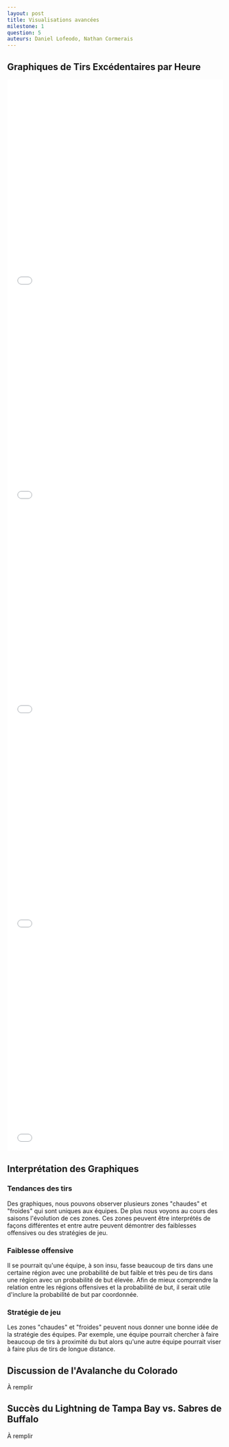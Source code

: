 ```yaml
---
layout: post
title: Visualisations avancées
milestone: 1
question: 5
auteurs: Daniel Lofeodo, Nathan Cormerais
---
```

## Graphiques de Tirs Excédentaires par Heure

<iframe src="public/excess_shot_rate_plots/excess_shot_rates_2016.html" width="100%" height="500px" frameborder="0"></iframe>
<iframe src="public/excess_shot_rate_plots/excess_shot_rates_2017.html" width="100%" height="500px" frameborder="0"></iframe>
<iframe src="public/excess_shot_rate_plots/excess_shot_rates_2018.html" width="100%" height="500px" frameborder="0"></iframe>
<iframe src="public/excess_shot_rate_plots/excess_shot_rates_2019.html" width="100%" height="500px" frameborder="0"></iframe>
<iframe src="public/excess_shot_rate_plots/excess_shot_rates_2020.html" width="100%" height="500px" frameborder="0"></iframe>

## Interprétation des Graphiques

### Tendances des tirs

Des graphiques, nous pouvons observer plusieurs zones "chaudes" et "froides" qui sont uniques aux équipes. De plus nous voyons au cours des saisons l'évolution de ces zones. Ces zones peuvent être interprétés de façons différentes et entre autre peuvent démontrer des faiblesses offensives ou des stratégies de jeu.

### Faiblesse offensive

Il se pourrait qu'une équipe, à son insu, fasse beaucoup de tirs dans une certaine région avec une probabilité de but faible et très peu de tirs dans une région avec un probabilité de but élevée. Afin de mieux comprendre la relation entre les régions offensives et la probabilité de but, il serait utile d'inclure la probabilité de but par coordonnée.

### Stratégie de jeu

Les zones "chaudes" et "froides" peuvent nous donner une bonne idée de la stratégie des équipes. Par exemple, une équipe pourrait chercher à faire beaucoup de tirs à proximité du but alors qu'une autre équipe pourrait viser à faire plus de tirs de longue distance.

## Discussion de l'Avalanche du Colorado

À remplir

## Succès du Lightning de Tampa Bay vs. Sabres de Buffalo

À remplir
